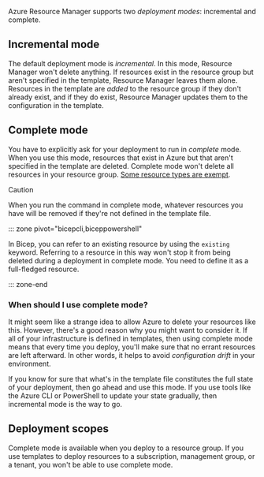 Azure Resource Manager supports two *deployment modes*: incremental and complete.

## Incremental mode

The default deployment mode is _incremental_. In this mode, Resource Manager won't delete anything. If resources exist in the resource group but aren't specified in the template, Resource Manager leaves them alone. Resources in the template are *added* to the resource group if they don't already exist, and if they do exist, Resource Manager updates them to the configuration in the template.

## Complete mode

You have to explicitly ask for your deployment to run in _complete_ mode. When you use this mode, resources that exist in Azure but that aren't specified in the template are deleted. Complete mode won't delete all resources in your resource group. [Some resource types are exempt](/azure/azure-resource-manager/templates/complete-mode-deletion).

> [!CAUTION]
> When you run the command in complete mode, whatever resources you have will be removed if they're not defined in the template file.

::: zone pivot="bicepcli,biceppowershell"

In Bicep, you can refer to an existing resource by using the `existing` keyword. Referring to a resource in this way won't stop it from being deleted during a deployment in complete mode. You need to define it as a full-fledged resource.

::: zone-end

### When should I use complete mode?

It might seem like a strange idea to allow Azure to delete your resources like this. However, there's a good reason why you might want to consider it. If all of your infrastructure is defined in templates, then using complete mode means that every time you deploy, you'll make sure that no errant resources are left afterward. In other words, it helps to avoid *configuration drift* in your environment.

If you know for sure that what's in the template file constitutes the full state of your deployment, then go ahead and use this mode. If you use tools like the Azure CLI or PowerShell to update your state gradually, then incremental mode is the way to go.

## Deployment scopes

Complete mode is available when you deploy to a resource group. If you use templates to deploy resources to a subscription, management group, or a tenant, you won't be able to use complete mode.
